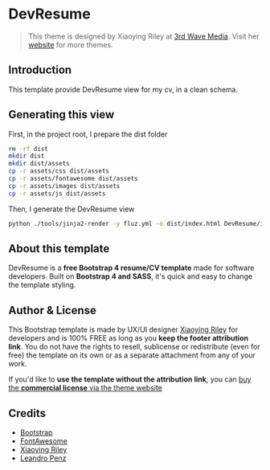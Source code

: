# DevResume

> This theme is designed by Xiaoying Riley at [3rd Wave Media](http://themes.3rdwavemedia.com/).
> Visit her [website](http://themes.3rdwavemedia.com/) for more themes.

## Introduction

This template provide DevResume view for my cv, in a clean schema.

## Generating this view

First, in the project root, I prepare the dist folder

```bash
rm -rf dist
mkdir dist
mkdir dist/assets
cp -r assets/css dist/assets
cp -r assets/fontawesome dist/assets
cp -r assets/images dist/assets
cp -r assets/js dist/assets
```

Then, I generate the DevResume view

```bash
python ./tools/jinja2-render -y fluz.yml -o dist/index.html DevResume/index.html.jinja
```

## About this template

DevResume is a **free Bootstrap 4 resume/CV template** made for software developers. Built on **Bootstrap 4 and SASS**, it's quick and easy to change the template styling.

## Author & License

This Bootstrap template is made by UX/UI designer [Xiaoying Riley](https://twitter.com/3rdwave_themes) for developers and is 100% FREE as long as you **keep the footer attribution link**. You do not have the rights to resell, sublicense or redistribute (even for free) the template on its own or as a separate attachment from any of your work.

If you'd like to **use the template without the attribution link**, you can [buy the **commercial license** via the theme website](https://themes.3rdwavemedia.com/bootstrap-templates/resume/devresume-free-bootstrap-4-resume-cv-template-for-developers/)

## Credits

- [Bootstrap](http://getbootstrap.com/)
- [FontAwesome](http://fortawesome.github.io/Font-Awesome/)
- [Xiaoying Riley](https://twitter.com/3rdwave_themes)
- [Leandro Penz](http://cv.lpenz.org/)
